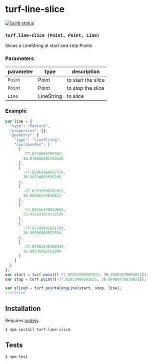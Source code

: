 # turf-line-slice

[![build status](https://secure.travis-ci.org/morganherlocker/turf-line-slice.png)](http://travis-ci.org/morganherlocker/turf-line-slice)




### `turf.line-slice (Point, Point, Line)`

Slices a LineString at start and stop Points


### Parameters

| parameter | type       | description        |
| --------- | ---------- | ------------------ |
| `Point`   | Point      | to start the slice |
| `Point`   | Point      | to stop the slice  |
| `Line`    | LineString | to slice           |


### Example

```js
var line = {
  "type": "Feature",
  "properties": {},
  "geometry": {
    "type": "LineString",
    "coordinates": [
      [
        -77.0316696166992,
        38.878605901789236
      ],
      [
        -77.02960968017578,
        38.88194668656296
      ],
      [
        -77.02033996582031,
        38.88408470638821
      ],
      [
        -77.02566146850586,
        38.885821800123196
      ],
      [
        -77.02188491821289,
        38.88956308852534
      ],
      [
        -77.01982498168944,
        38.89236892551996
      ]
    ]
  }
};
var start = turf.point([-77.02033996582031, 38.88408470638821]);
var stop = turf.point([-77.02033996582031, 38.88408470638821]);

var sliced = turf.pointAlongLine(start, stop, line);
//=sliced
```

## Installation

Requires [nodejs](http://nodejs.org/).

```sh
$ npm install turf-line-slice
```

## Tests

```sh
$ npm test
```

